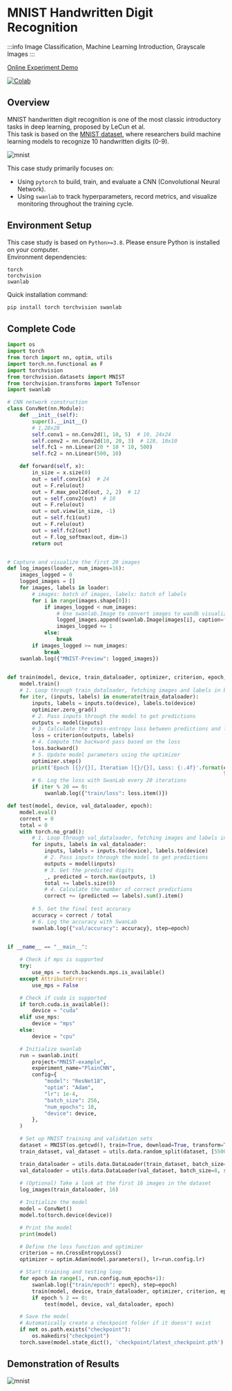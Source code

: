 # MNIST Handwritten Digit Recognition

:::info
Image Classification, Machine Learning Introduction, Grayscale Images
:::

[Online Experiment Demo](https://swanlab.cn/@ZeyiLin/MNIST-example/runs/4plp6w0qehoqpt0uq2tcy/chart)

[![Colab](/assets/colab.svg)](https://colab.research.google.com/drive/1Au8aXxU2o0QNWSzGXGsTdHggighXQMNu?usp=sharing)

## Overview

MNIST handwritten digit recognition is one of the most classic introductory tasks in deep learning, proposed by LeCun et al.  
This task is based on the [MNIST dataset](https://paperswithcode.com/dataset/mnist), where researchers build machine learning models to recognize 10 handwritten digits (0-9).

![mnist](/assets/mnist.jpg)

This case study primarily focuses on:
- Using `pytorch` to build, train, and evaluate a CNN (Convolutional Neural Network).
- Using `swanlab` to track hyperparameters, record metrics, and visualize monitoring throughout the training cycle.

## Environment Setup

This case study is based on `Python>=3.8`. Please ensure Python is installed on your computer.  
Environment dependencies:
```
torch
torchvision
swanlab
```
Quick installation command:
```bash
pip install torch torchvision swanlab
```

## Complete Code

```python
import os
import torch
from torch import nn, optim, utils
import torch.nn.functional as F
import torchvision
from torchvision.datasets import MNIST
from torchvision.transforms import ToTensor
import swanlab

# CNN network construction
class ConvNet(nn.Module):
    def __init__(self):
        super().__init__()
        # 1,28x28
        self.conv1 = nn.Conv2d(1, 10, 5)  # 10, 24x24
        self.conv2 = nn.Conv2d(10, 20, 3)  # 128, 10x10
        self.fc1 = nn.Linear(20 * 10 * 10, 500)
        self.fc2 = nn.Linear(500, 10)

    def forward(self, x):
        in_size = x.size(0)
        out = self.conv1(x)  # 24
        out = F.relu(out)
        out = F.max_pool2d(out, 2, 2)  # 12
        out = self.conv2(out)  # 10
        out = F.relu(out)
        out = out.view(in_size, -1)
        out = self.fc1(out)
        out = F.relu(out)
        out = self.fc2(out)
        out = F.log_softmax(out, dim=1)
        return out


# Capture and visualize the first 20 images
def log_images(loader, num_images=16):
    images_logged = 0
    logged_images = []
    for images, labels in loader:
        # images: batch of images, labels: batch of labels
        for i in range(images.shape[0]):
            if images_logged < num_images:
                # Use swanlab.Image to convert images to wandb visualization format
                logged_images.append(swanlab.Image(images[i], caption=f"Label: {labels[i]}"))
                images_logged += 1
            else:
                break
        if images_logged >= num_images:
            break
    swanlab.log({"MNIST-Preview": logged_images})
    

def train(model, device, train_dataloader, optimizer, criterion, epoch, num_epochs):
    model.train()
    # 1. Loop through train_dataloader, fetching images and labels in batches
    for iter, (inputs, labels) in enumerate(train_dataloader):
        inputs, labels = inputs.to(device), labels.to(device)
        optimizer.zero_grad()
        # 2. Pass inputs through the model to get predictions
        outputs = model(inputs)
        # 3. Calculate the cross-entropy loss between predictions and labels
        loss = criterion(outputs, labels)
        # 4. Compute the backward pass based on the loss
        loss.backward()
        # 5. Update model parameters using the optimizer
        optimizer.step()
        print('Epoch [{}/{}], Iteration [{}/{}], Loss: {:.4f}'.format(epoch, num_epochs, iter + 1, len(train_dataloader),
                                                                      loss.item()))
        # 6. Log the loss with SwanLab every 20 iterations
        if iter % 20 == 0:
            swanlab.log({"train/loss": loss.item()})

def test(model, device, val_dataloader, epoch):
    model.eval()
    correct = 0
    total = 0
    with torch.no_grad():
        # 1. Loop through val_dataloader, fetching images and labels in batches
        for inputs, labels in val_dataloader:
            inputs, labels = inputs.to(device), labels.to(device)
            # 2. Pass inputs through the model to get predictions
            outputs = model(inputs)
            # 3. Get the predicted digits
            _, predicted = torch.max(outputs, 1)
            total += labels.size(0)
            # 4. Calculate the number of correct predictions
            correct += (predicted == labels).sum().item()
    
        # 5. Get the final test accuracy
        accuracy = correct / total
        # 6. Log the accuracy with SwanLab
        swanlab.log({"val/accuracy": accuracy}, step=epoch)
    

if __name__ == "__main__":

    # Check if mps is supported
    try:
        use_mps = torch.backends.mps.is_available()
    except AttributeError:
        use_mps = False

    # Check if cuda is supported
    if torch.cuda.is_available():
        device = "cuda"
    elif use_mps:
        device = "mps"
    else:
        device = "cpu"

    # Initialize swanlab
    run = swanlab.init(
        project="MNIST-example",
        experiment_name="PlainCNN",
        config={
            "model": "ResNet18",
            "optim": "Adam",
            "lr": 1e-4,
            "batch_size": 256,
            "num_epochs": 10,
            "device": device,
        },
    )

    # Set up MNIST training and validation sets
    dataset = MNIST(os.getcwd(), train=True, download=True, transform=ToTensor())
    train_dataset, val_dataset = utils.data.random_split(dataset, [55000, 5000])

    train_dataloader = utils.data.DataLoader(train_dataset, batch_size=run.config.batch_size, shuffle=True)
    val_dataloader = utils.data.DataLoader(val_dataset, batch_size=8, shuffle=False)
    
    # (Optional) Take a look at the first 16 images in the dataset
    log_images(train_dataloader, 16)

    # Initialize the model
    model = ConvNet()
    model.to(torch.device(device))

    # Print the model
    print(model)

    # Define the loss function and optimizer
    criterion = nn.CrossEntropyLoss()
    optimizer = optim.Adam(model.parameters(), lr=run.config.lr)

    # Start training and testing loop
    for epoch in range(1, run.config.num_epochs+1):
        swanlab.log({"train/epoch": epoch}, step=epoch)
        train(model, device, train_dataloader, optimizer, criterion, epoch, run.config.num_epochs)
        if epoch % 2 == 0: 
            test(model, device, val_dataloader, epoch)

    # Save the model
    # Automatically create a checkpoint folder if it doesn't exist
    if not os.path.exists("checkpoint"):
        os.makedirs("checkpoint")
    torch.save(model.state_dict(), 'checkpoint/latest_checkpoint.pth')
```

## Demonstration of Results

![mnist](/assets/example-mnist.jpg)